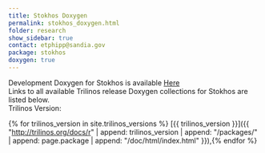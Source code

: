 ```yaml
---
title: Stokhos Doxygen
permalink: stokhos_doxygen.html
folder: research
show_sidebar: true
contact: etphipp@sandia.gov
package: stokhos
doxygen: true
---
```


Development Doxygen for Stokhos is available [Here](http://trilinos.org/docs/dev/packages/stokhos/doc/html/index.html)  
Links to all available Trilinos release Doxygen collections for Stokhos are listed below.  
Trilinos Version:

{% for trilinos_version in site.trilinos_versions %}
[{{ trilinos_version }}]({{ "http://trilinos.org/docs/r" | append: trilinos_version | append: "/packages/" | append: page.package | append: "/doc/html/index.html" }}),{% endfor %}

